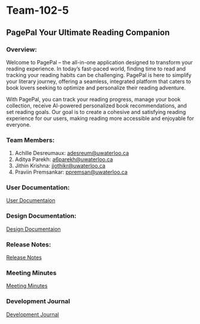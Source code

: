 # Team-102-5

## PagePal Your Ultimate Reading Companion

### Overview:

Welcome to PagePal – the all-in-one application designed to transform your reading experience. In today’s fast-paced world, finding time to read and tracking your reading habits can be challenging. PagePal is here to simplify your literary journey, offering a seamless, integrated platform that caters to book lovers seeking to optimize and personalize their reading adventure.

With PagePal, you can track your reading progress, manage your book collection, receive AI-powered personalized book recommendations, and set reading goals. Our goal is to create a cohesive and satisfying reading experience for our users, making reading more accessible and enjoyable for everyone.

### Team Members:
1. Achille Desreumaux: adesreum@uwaterloo.ca
2. Aditya Parekh: a6parekh@uwaterloo.ca
3. Jithin Krishna: jjothikr@uwaterloo.ca
4. Praviin Premsankar: ppremsan@uwaterloo.ca

### User Documentation:

[User Documentaion](../../wikis/User-Documentation)

### Design Documentation:

[Design Documentaion](../../wikis/Design-Documentation)

### Release Notes:

[Release Notes](../../wikis/Release-Notes)

### Meeting Minutes

[Meeting Minutes](../../wikis/Meeting-Minutes)

### Development Journal

[Development Journal](../../wikis/Development-Journal)
